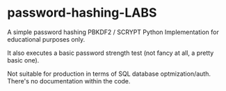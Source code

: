 # password-hashing-LABS
 
A simple password hashing PBKDF2 / SCRYPT Python Implementation for educational purposes only.


It also executes a basic password strength test (not fancy at all, a pretty basic one).


Not suitable for production in terms of SQL database optmization/auth. There's no documentation within the code.
